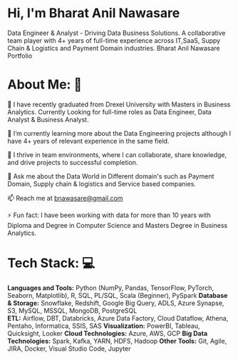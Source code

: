   # Hi, I'm Bharat Anil Nawasare

Data Engineer & Analyst - Driving Data Business Solutions. A collaborative team player with 4+ years of full-time experience across IT,SaaS, Suppy Chain & Logistics and Payment Domain industries.
Bharat Anil Nawasare Portfolio

# About Me: 👋

🔭 I have recently graduated from Drexel University with Masters in Business Analytics. Currently Looking for full-time roles as Data Engineer, Data Analyst & Business Analyst.

🌱 I’m currently learning more about the Data Engineering projects although I have 4+ years of relevant experience in the same field.

👯 I thrive in team environments, where I can collaborate, share knowledge, and drive projects to successful completion.

💬 Ask me about the Data World in Different domain's such as Payment Domain, Supply chain & logistics and Service based companies.

📫 Reach me at bnawasare@gmail.com

⚡ Fun fact: I have been working with data for more than 10 years with Diploma and Degree in Computer Science and Masters Degree in Business Analytics. 

# Tech Stack: 💻 
**Languages and Tools:** Python (NumPy, Pandas, TensorFlow, PyTorch, Seaborn, Matplotlib), R, SQL, PL/SQL, Scala (Beginner), PySpark
**Database & Storage:** Snowflake, Redshift, Google Big Query, ADLS, Azure Synapse, S3, MySQL, MSSQL, MongoDB, PostgreSQL                 
**ETL:** Airflow, DBT, Databricks, Azure Data Factory, Cloud Dataflow, Athena, Pentaho, Informatica, SSIS, SAS
**Visualization:** PowerBI, Tableau, Quicksight, Looker
**Cloud Technologies:** Azure, AWS, GCP
**Big Data Technologies:** Spark, Kafka, YARN, HDFS, Hadoop
**Other Tools:** Git, Agile, JIRA, Docker, Visual Studio Code, Jupyter

